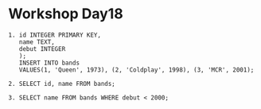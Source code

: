 # Workshop Day18

```sqlite
1. id INTEGER PRIMARY KEY,
   name TEXT,
   debut INTEGER
   );
   INSERT INTO bands 
   VALUES(1, 'Queen', 1973), (2, 'Coldplay', 1998), (3, 'MCR', 2001);
```



```sqlite
2. SELECT id, name FROM bands;
```



```sqlite
3. SELECT name FROM bands WHERE debut < 2000;
```

